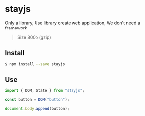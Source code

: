 # stayjs

Only a library, Use library create web application, We don't need a framework

> Size 800b (gzip)

## Install

```sh
$ npm install --save stayjs
```

## Use

```js
import { DOM, State } from "stayjs";

const button = DOM("button");

document.body.append(button);
```
